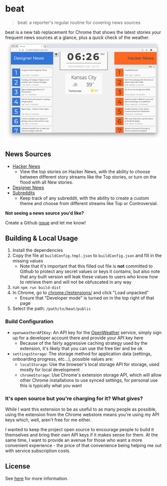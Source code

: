 beat
================

> beat: a reporter's regular routine for covering news sources

beat is a new tab replacement for Chrome that shows the latest stories your frequent news sources at a glance, plus a quick check of the weather.
![preview](./site_assets/preview.png)

## News Sources

-  [Hacker News](https://news.ycombinator.com/) 
   - View the top stories on Hacker News, with the ability to choose between different story streams like the Top stories, or turn on the flood with all New stories.
- [Designer News](https://www.designernews.co/)
- [Subreddits](https://www.reddit.com/)
  - Keep track of any subreddit, with the ability to create a custom theme and choose from different streams like Top or Controversial.

**Not seeing a news source you'd like?**

Create a Github [issue](https://github.com/tylerFowler/beat/issues/new) and let me know!

## Building & Local Usage
1. Install the dependencies
2. Copy the file at `buildConfig.tmpl.json` to `buildConfig.json` and fill in the missing values
    - Note that it's important that this filled out file is **not** committed to Github to protect any secret values or keys it contains, but also note that any built version will leak these values to users who know how to retrieve them and will not be obfuscated in any way
3. run `npm run build-dist`
4. In Chrome, go to [chrome://extensions/](chrome://extensions/) and click "Load unpacked"
    - Ensure that "Developer mode" is turned on in the top right of that page
1. Select the path: `/path/to/beat/public`

### Build Configuration
- `openweatherAPIKey`: An API key for the [OpenWeather](https://openweathermap.org/) service, simply sign up for a developer account there and provide your API key here
  - Because of the fairly aggressive caching strategy used by the extension, it's likely that you can use the free tier and be ok
- `settingsStorage`: The storage method for application data (settings, onboarding progress, etc...), possible values are:
  - `localStorage`: Use the browser's local storage API for storage, used mostly for local development
  - `chromeStorage`: Use Chrome's extension storage API, which will allow other Chrome installations to use synced settings, for personal use this is typically what you want

### It's open source but you're charging for it? What gives?
While I want this extension to be as useful to as many people as possible, using the extension from the Chrome webstore means you're using my API keys which, well, aren't free for me either.

I wanted to keep the project open source to encourage people to build it themselves and bring their own API keys if it makes sense for them. At the same time, I want to provide an avenue for those who want a more convenient experience - the price of that convenience being helping me out with service subscription costs.

## License
See [here](./LICENSE) for more information.
